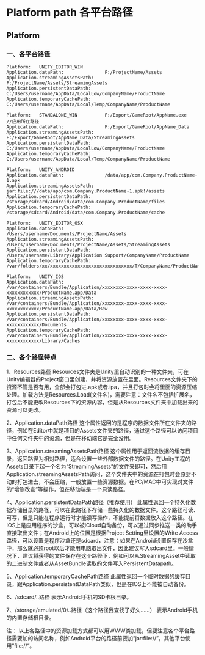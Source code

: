 # Platform path 各平台路径

## Platform

### 一、各平台路径

```
Platform:   UNITY_EDITOR_WIN
Application.dataPath:               F:/ProjectName/Assets
Application.streamingAssetsPath:    F:/ProjectName/Assets/StreamingAssets
Application.persistentDataPath:     C:/Users/username/AppData/LocalLow/CompanyName/ProductName
Application.temporaryCachePath:     C:/Users/username/AppData/Local/Temp/CompanyName/ProductName

Platform:   STANDALONE_WIN          F:/Export/GameRoot/AppName.exe      //应用所在路径
Application.dataPath:               F:/Export/GameRoot/AppName_Data
Application.streamingAssetsPath:    F:/Export/GameRoot/AppName_Data/StreamingAssets
Application.persistentDataPath:     C:/Users/username/AppData/LocalLow/CompanyName/ProductName
Application.temporaryCachePath:     C:/Users/username/AppData/Local/Temp/CompanyName/ProductName

Platform:   UNITY_ANDROID
Application.dataPath:               /data/app/com.Company.ProductName-1.apk
Application.streamingAssetsPath:    jar:file:///data/app/com.Company.ProductName-1.apk!/assets
Application.persistentDataPath:     /storage/sdcard/Android/data/com.Company.ProductName/files
Application.temporaryCachePath:     /storage/sdcard/Android/data/com.Company.ProductName/cache

Platform:   UNITY_EDITOR_OSX
Application.dataPath:               /Users/username/Documents/ProjectName/Assets
Application.streamingAssetsPath:    /Users/username/Documents/ProjectName/Assets/StreamingAssets
Application.persistentDataPath:     /Users/username/Library/Application Support/CompanyName/ProductName
Application.temporaryCachePath:     /var/folders/xx/xxxxxxxxxxxxxxxxxxxxxxxxxxxxxx/T/CompanyName/ProductName

Platform:   UNITY_IOS
Application.dataPath:               /var/containers/Bundle/Application/xxxxxxxx-xxxx-xxxx-xxxx-xxxxxxxxxxxx/ProductName.app/Data
Application.streamingAssetsPath:    /var/containers/Bundle/Application/xxxxxxxx-xxxx-xxxx-xxxx-xxxxxxxxxxxx/ProductName.app/Data/Raw
Application.persistentDataPath:     /var/containers/Bundle/Application/xxxxxxxx-xxxx-xxxx-xxxx-xxxxxxxxxxxx/Documents
Application.temporaryCachePath:     /var/containers/Bundle/Application/xxxxxxxx-xxxx-xxxx-xxxx-xxxxxxxxxxxx/Library/Caches
```


### 二、各个路径特点
1、Resources路径
Resources文件夹是Unity里自动识别的一种文件夹，可在Unity编辑器的Project窗口里创建，并将资源放置在里面。Resources文件夹下的资源不管是否有用，全部会打包进.apk或者.ipa，并且打包时会将里面的资源压缩处理。加载方法是Resources.Load(文件名)，需要注意：文件名不包括扩展名，打包后不能更改Resources下的资源内容，但是从Resources文件夹中加载出来的资源可以更改。

2、Application.dataPath路径
这个属性返回的是程序的数据文件所在文件夹的路径，例如在Editor中就是项目的Assets文件夹的路径，通过这个路径可以访问项目中任何文件夹中的资源，但是在移动端它是完全没用。

3、Application.streamingAssetsPath路径
这个属性用于返回流数据的缓存目录，返回路径为相对路径，适合设置一些外部数据文件的路径。在Unity工程的Assets目录下起一个名为“StreamingAssets”的文件夹即可，然后用Application.streamingAssetsPath访问，这个文件夹中的资源在打包时会原封不动的打包进去，不会压缩，一般放置一些资源数据。在PC/MAC中可实现对文件的“增删改查”等操作，但在移动端是一个只读路径。

4、Application.persistentDataPath路径（推荐使用）
此属性返回一个持久化数据存储目录的路径，可以在此路径下存储一些持久化的数据文件。这个路径可读、可写，但是只能在程序运行时才能读写操作，不能提前将数据放入这个路径。在IOS上是应用程序的沙盒，可以被iCloud自动备份，可以通过同步推送一类的助手直接取出文件；在Android上的位置是根据Project Setting里设置的Write Access路径，可以设置是程序沙盒还是sdcard，注意：如果在Android设置保存在沙盒中，那么就必须root以后才能用电脑取出文件，因此建议写入sdcard里。一般情况下，建议将获得的文件保存在这个路径下，例如可以从StreamingAsset中读取的二进制文件或者从AssetBundle读取的文件写入PersistentDatapath。

5、Application.temporaryCachePath路径
此属性返回一个临时数据的缓存目录，跟Application.persistentDataPath类似，但是在IOS上不能被自动备份。

6、/sdcard/..路径
表示Android手机的SD卡根目录。

7、/storage/emulated/0/..路径（这个路径我查找了好久……）
表示Android手机的内置存储根目录。

注：
以上各路径中的资源加载方式都可以用WWW类加载，但要注意各个平台路径需要加的访问名称，例如Android平台的路径前要加”jar:file://”，其他平台使用”file://”。
